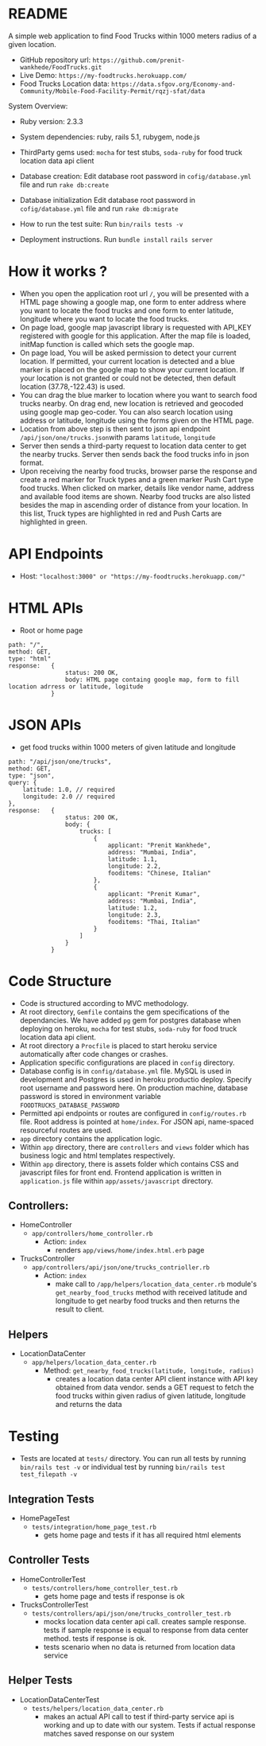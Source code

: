 
# README
A simple web application to find Food Trucks within 1000 meters radius of a given location. 

* GitHub repository url: `https://github.com/prenit-wankhede/FoodTrucks.git`
* Live Demo: `https://my-foodtrucks.herokuapp.com/`
* Food Trucks Location data: `https://data.sfgov.org/Economy-and-Community/Mobile-Food-Facility-Permit/rqzj-sfat/data`
  
System Overview: 

* Ruby version: 2.3.3

* System dependencies: ruby, rails 5.1, rubygem, node.js

* ThirdParty gems used: `mocha` for test stubs,  `soda-ruby` for food truck location data api client

* Database creation: Edit database root password in `cofig/database.yml` file and run 
`rake db:create`

* Database initialization
Edit database root password in `cofig/database.yml` file and run 
`rake db:migrate`

* How to run the test suite: Run 
`bin/rails tests -v`

* Deployment instructions. Run
`bundle install`
`rails server`
	
# How it works ?

* When you open the application root url `/`, you will be presented with a HTML page showing a google map, one form to enter address where you want to locate the food trucks and one form to enter latitude, longitude where you want to locate the food trucks.
* On page load, google map javascript library is requested with API_KEY registered with google for this application. After the map file is loaded, initMap function is called which sets the google map.
* On page load, You will be asked permission to detect your current location. If permitted, your current location is detected and a blue marker is placed on the google map to show your current location. If your location is not granted or could not be detected, then default location (37.78,-122.43) is used.
* You can drag the blue marker to location where you want to search food trucks nearby. On drag end, new location is retrieved and geocoded using google map geo-coder. You can also search location using address or latitude, longitude using the forms given on the HTML page.
* Location from above step is then sent to json api endpoint `/api/json/one/trucks.json`with params `latitude`, `longitude`
* Server then sends a third-party request to location data center to get the nearby trucks. Server then sends back the food trucks info in json format.
* Upon receiving the nearby food trucks, browser parse the response and create a red marker for Truck types and a green marker Push Cart type food trucks. When clicked on marker, details like vendor name, address and available food items are shown. Nearby food trucks are also listed besides the map in ascending order of distance from your location. In this list, Truck types are highlighted in red and Push Carts are highlighted in green.

# API Endpoints
* Host: `"localhost:3000" or "https://my-foodtrucks.herokuapp.com/"`


# HTML APIs
* Root or home page 
```
path: "/",
method: GET,
type: "html"
response: 	{
				status: 200 OK,
				body: HTML page containg google map, form to fill location adrress or latitude, logitude
			}
```
# JSON APIs
* get food trucks within 1000 meters of given latitude and longitude
```
path: "/api/json/one/trucks",
method: GET,
type: "json",
query: {
	latitude: 1.0, // required
	longitude: 2.0 // required
},
response: 	{
				status: 200 OK,
				body: {
					trucks: [
						{
							applicant: "Prenit Wankhede",
							address: "Mumbai, India",
							latitude: 1.1,
							longitude: 2.2,
							fooditems: "Chinese, Italian"
						},
						{
							applicant: "Prenit Kumar",
							address: "Mumbai, India",
							latitude: 1.2,
							longitude: 2.3,
							fooditems: "Thai, Italian"
						}
					]
				}
			}
```

# Code Structure

* Code is structured according to MVC methodology.
* At root directory,  `Gemfile` contains the gem specifications of the dependancies. We have added `pg` gem for postgres database when deploying on heroku, `mocha` for test stubs,  `soda-ruby` for food truck location data api client.
* At root directory a `Procfile` is placed to start heroku service automatically after code changes or crashes.
* Application specific configurations are placed in `config` directory. 
* Database config is in `config/database.yml` file. MySQL is used in development and Postgres is used in heroku productio deploy. Specify root username and password here. On production machine, database password is stored in environment variable `FOODTRUCKS_DATABASE_PASSWORD`
* Permitted api endpoints or routes are configured in `config/routes.rb` file. Root address is pointed at `home/index`. For JSON api, name-spaced  resourceful routes are used.
* `app` directory contains the application logic. 
* Within `app` directory, there are `controllers` and `views` folder which has business logic and html templates respectively.
* Within `app` directory, there is assets folder which contains CSS and javascript files for front end. Frontend application is written in `application.js` file within `app/assets/javascript` directory.


## Controllers: 
* HomeController	
	* `app/controllers/home_controller.rb`
		* Action: `index`
			* renders `app/views/home/index.html.erb` page
* TrucksController	
	* `app/controllers/api/json/one/trucks_contrioller.rb`
		* Action: `index`
			* make call to `/app/helpers/location_data_center.rb` module's `get_nearby_food_trucks` method with received latitude and longitude to get nearby food trucks and then returns the result to client.

## Helpers
* LocationDataCenter
	* `app/helpers/location_data_center.rb`
		* Method: `get_nearby_food_trucks(latitude, longitude, radius)`
			* creates a location data center API client instance with API key obtained from data vendor. sends a GET request to fetch the food trucks within given radius of given latitude, longitude and returns the data


# Testing

* Tests are located at `tests/` directory. You can run all tests by running `bin/rails test -v` or individual test by running 	`bin/rails test test_filepath -v`

## Integration Tests
* HomePageTest
	* `tests/integration/home_page_test.rb`
		* gets home page and tests if it has all required html elements

## Controller Tests
* HomeControllerTest
	* `tests/controllers/home_controller_test.rb`
		* gets home page and tests if response is ok
* TrucksControllerTest
	* `tests/controllers/api/json/one/trucks_controller_test.rb`
		*  mocks location data center api call. creates sample response. tests if sample response is equal to response from data center method. tests if response is ok.
		* tests scenario when no data is returned from location data service 
##  Helper Tests
* LocationDataCenterTest
	* `tests/helpers/location_data_center.rb`
		* makes an actual API call to test if third-party service api is working and up to date with our system. Tests if actual response matches saved response on our system
